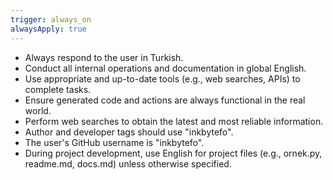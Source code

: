 ```yaml
---
trigger: always_on
alwaysApply: true
---
```


- Always respond to the user in Turkish.
- Conduct all internal operations and documentation in global English.
- Use appropriate and up-to-date tools (e.g., web searches, APIs) to complete tasks.
- Ensure generated code and actions are always functional in the real world.
- Perform web searches to obtain the latest and most reliable information.
- Author and developer tags should use "inkbytefo".
- The user's GitHub username is "inkbytefo".
- During project development, use English for project files (e.g., ornek.py, readme.md, docs.md) unless otherwise specified.